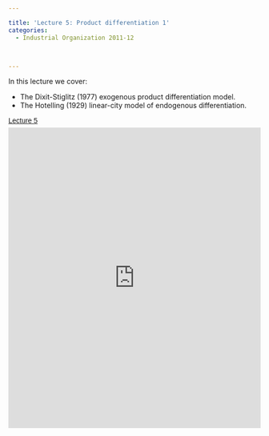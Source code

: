 ```yaml
---

title: 'Lecture 5: Product differentiation 1'
categories:
  - Industrial Organization 2011-12



---
```

In this lecture we cover:<br /><ul><li>The Dixit-Stiglitz (1977) exogenous product differentiation model.</li><li>The Hotelling (1929) linear-city model of endogenous differentiation.</li></ul><a title="View Lecture 5 on Scribd" href="http://www.scribd.com/doc/71692059/Lecture-5" style="margin: 12px auto 6px auto; font-family: Helvetica,Arial,Sans-serif; font-style: normal; font-variant: normal; font-weight: normal; font-size: 14px; line-height: normal; font-size-adjust: none; font-stretch: normal; -x-system-font: none; display: block; text-decoration: underline;">Lecture 5</a><iframe src="http://www.scribd.com/embeds/71692059/content?start_page=1&view_mode=slideshow&access_key=key-29u9dgwxcqy1xqh11qx2" data-auto-height="true" data-aspect-ratio="1.33333333333333" scrolling="no" width="100%" height="600" frameborder="0"></iframe>